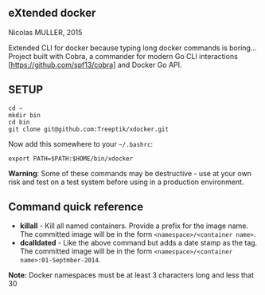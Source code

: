 ## eXtended docker

Nicolas MULLER, 2015

Extended CLI for docker because typing long docker commands is boring...
Project built with Cobra, a commander for modern Go CLI interactions [https://github.com/spf13/cobra] and Docker Go API.

## SETUP

```
cd ~
mkdir bin
cd bin
git clone git@github.com:Treeptik/xdocker.git
```
Now add this somewhere to your ``~/.bashrc``:

```
export PATH=$PATH:$HOME/bin/xdocker
```

**Warning**: Some of these commands may be destructive - use at your own risk
and test on a test system before using in a production environment.

## Command quick reference

* **killall** - Kill all named containers. Provide a prefix for the image name.
  The committed image will be in the form ``<namespace>/<container name>``.
* **dcalldated** - Like the above command but adds a date stamp as the tag.
  The committed image will be in the form ``<namespace>/<container name>:01-Septmber-2014``.


**Note:** Docker namespaces must be at least 3 characters long and less that 30
